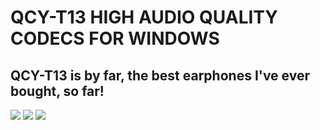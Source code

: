 # QCY-T13 HIGH AUDIO QUALITY CODECS FOR WINDOWS
## QCY-T13 is by far, the best earphones I've ever bought, so far!


![](https://i.imgur.com/4sGFgV6.jpg)
![](https://i.imgur.com/WWPeSHr.png)
![](https://i.imgur.com/o583b2D.png)
